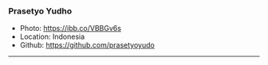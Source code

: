 ### Prasetyo Yudho

- Photo: https://ibb.co/VBBGv6s
- Location: Indonesia
- Github: https://github.com/prasetyoyudo

***
